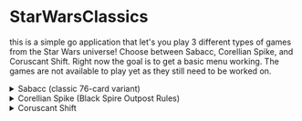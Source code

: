 # StarWarsClassics
<!-- First Created Feb 1st, 2022
     _______.___________.    ___      .______         ____    __    ____  ___      .______          _______.
    /       |           |   /   \     |   _  \        \   \  /  \  /   / /   \     |   _  \        /       |
   |   (----`---|  |----`  /  ^  \    |  |_)  |        \   \/    \/   / /  ^  \    |  |_)  |      |   (----`
    \   \       |  |      /  /_\  \   |      /          \            / /  /_\  \   |      /        \   \    
.----)   |      |  |     /  _____  \  |  |\  \----.      \    /\    / /  _____  \  |  |\  \----.----)   |   
|_______/       |__|    /__/     \__\ | _| `._____|       \__/  \__/ /__/     \__\ | _| `._____|_______/    
           ______  __          ___           _______.     _______. __    ______     _______.                
          /      ||  |        /   \         /       |    /       ||  |  /      |   /       |                
         |  ,----'|  |       /  ^  \       |   (----`   |   (----`|  | |  ,----'  |   (----`                
         |  |     |  |      /  /_\  \       \   \        \   \    |  | |  |        \   \                    
         |  `----.|  `----./  _____  \  .----)   |   .----)   |   |  | |  `----.----)   |                   
          \______||_______/__/     \__\ |_______/    |_______/    |__|  \______|_______/                                   
-->
<!-- First Created Feb 1st, 2022 -->
this is a simple go application that let's you play 3 different types of games from the Star Wars universe!
Choose between Sabacc, Corellian Spike, and Coruscant Shift.
Right now the goal is to get a basic menu working. The games are not available to play yet as they still need to be worked on.

<details><summary>Sabacc (classic 76-card variant)</summary>
<p>

no content yet.

</p>
</details>

<details><summary>Corellian Spike (Black Spire Outpost Rules)</summary>
<p>

### The Deck

    1. 30 green cards with positive values 1 through 10, three each ●, ■, ▲
    2. 30 red cards with negative values -1 through -10, three each ●, ■, ▲
    3. 2 zero-value cards known as sylops (Old Corellian for "idiots")
    
The three suits, known as "Staves", are shown by the shape of the pips on the cards: ● (Circle), ■ (Square), ▲ (Triangle).
These do not have any bearing on the gameplay. These are used in Coruscant Shift. 

### Setup

Choose a dealer for the first game. Hand the deck and dice to the dealer. Each subsequent game, the persont to the left of
the dealer will be the new dealer.

### Ante

Players must pay in to play the roun, 1 credit into the game pot and 2 credit into the sabacc pot. If a player cannot afford 
to pay in, that player is out of the game.

### Dealer

    1. Shuffle the deck, then deal two cards fave down to each player. Players can look at their cards, but must not show other players.
    2. Place the remaining deck face down in the center of play. This is the draw pile.
    3. Place the top card of the draw pile face-up on the table. This is the discard pile.

### Gameplay

Each game is played in three rounds. Each round consists of a turn phase, a betting phase, and a spike dice phase.
The goal of the game is to have the best hand with a total value of zero, which is called Sabacc, or if no player 
gets Sabacc, then the hand with the closest total value to zero wins, which is called Nulrhek. There is also a 
hierarchy of special named Sabacc hands that can be obtained. When scoring, a positive value beats an equal 
negative value.

### Turn phase

Play starts with the player to the dealer's left and continues going left around the table.
One your turn, you can stand, gain, or swap. You may only choose one.
    
    1. **Stand** - Retain your current hand for this round and end your turn.
    2. **Gain** - To gain a card from the draw pile, you have two options:
        a. Take the top card from the draw pile.
        b. Discard a card from your hand, then take the top card from the draw pile.
    3. **Swap** - Take the top card from the discard pile and add it to your hand, then discard a different card from your hand.

After you stand, gain, or swap your turn is over. Once all players have had a turn, betting begins.

### Betting phase

Players calculate their current hand value and place their bets, beginning with the player to  the dealer's left. Players can check, bet, call, raise, or junk. The cycle continues until all bets are equal.

	1. **Check**: The player stays in the game, but wagers no credits. This can only be done if no bet has been made yet.
    Id any player places a bet, all players must call or raise in order to stay in.
	2. **Bet**: The player makes a wager and adds it to the game pot. All other players must pay the same amount into 
    the game pot (call) to stay in the round. Otherwise, they can raise the bet or junk. 
	3. **Call**: The player matches the highest bet placed so far by paying that amount into the game pot. When 
    verbally declared it is often said as "I'll see your bet."
	4. **Raise**: The player raises the highest bet so far by betting a higher amount and paying that amount into the game pot.
    All players must now pay this amount to stay in the round, and those who bey prior to the raise must pay the difference
    between their current bet and the current highest raise when the betting cycle comes back to them in order to stay in.
    Betting goes in cycle until all players bet the same amount. A player can raise the bet only if they were not the last one
    to raise in this betting phase and can't raise if they started the betting and no one else raise.
    5. **Junk**: The player shuffles his hand (to randomize card order) and puts it on the discard pile. This player 
    forfeits all winnings for the round and cannot play until the next round.

Once all players have equaled the highest bet or junked (or all players checked), move on to the spike dice phase

### Spike Dice

The dealer rolls both dice. If the symbols are different, the round ends. If the symbols match, everyone must note the number 
of cards in their hand, reveal them, then place all the cards onto the discard pile, The dealer then deals each player the same
number of cards they discarded. The player to the left of the dealer is always first to receive new cards. Deal each player all 
the needed cards before dealing to the next player. Then place the rest of the deck face down on the table to form a new draw 
pile and flip over the top card onto the discard pile to start it with a new random value. If at any point the draw pile is 
depleted, shuffle the discard pile to create a new one, then turn over the top card to start a new discard pile as usual.

</p>
</details>

<details><summary>Coruscant Shift</summary>
<p>

no content yet.

</p>
</details>